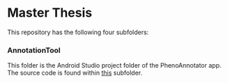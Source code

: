 # Master Thesis

This repository has the following four subfolders:

### AnnotationTool

This folder is the Android Studio project folder of the PhenoAnnotator app. The source code is found within [this](AnnotationTool/app/src/main/java/com/masterthesis/johannes/annotationtool) subfolder.